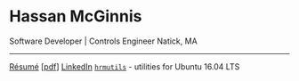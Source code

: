 # Hassan McGinnis

Software Developer | Controls Engineer Natick, MA

---

[Résumé](https://hrmcginnis.github.io/resume/hrmresume.html) [[pdf](https://hrmcginnis.github.io/resume/hrmresume.pdf)] 
[LinkedIn](https://www.linkedin.com/in/hrmcginnis/)
[`hrmutils`](https://github.com/hrmcginnis/hrmutils/) - utilities for Ubuntu 16.04 LTS
